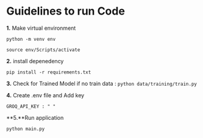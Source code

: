 # Guidelines to run Code

**1.** Make virtual environment
```
python -m venv env
```
```
source env/Scripts/activate
```

**2.** install depenedency
```
pip install -r requirements.txt
```

**3.** Check for Trained Model
if no train data : 
    ```
    python data/training/train.py
    ```

**4.** Create .env file and Add key
```
GROQ_API_KEY : " "
```

**5.**Run application
```
python main.py
```




